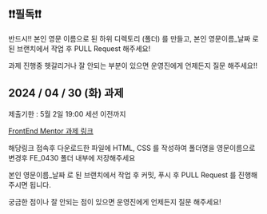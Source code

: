 ## ❗️❗️필독❗️❗️

반드시!! 본인 영문 이름으로 된 하위 디렉토리 (폴더) 를 만들고,
본인 영문이름\_날짜 로 된 브랜치에서 작업 후
PULL Request 해주세요!

과제 진행중 헷갈리거나 잘 안되는 부분이 있으면
운영진에게 언제든지 질문 해주세요!!

## 2024 / 04 / 30 (화) 과제

제출기한 : 5월 2일 19:00 세션 이전까지

[FrontEnd Mentor 과제 링크](https://www.frontendmentor.io/challenges/results-summary-component-CE_K6s0maV)

해당링크 접속후 다운로드한 파일에 HTML, CSS 를 작성하여
폴더명을 영문이름으로 변경후 FE_0430 폴더 내부에 저장해주세요

본인 영문이름\_날짜 로 된 브랜치에서 작업 후 커밋, 푸시 후
PULL Request 를 진행해 주시면 됩니다.

궁금한 점이나 잘 안되는 점이 있으면 운영진에게 언제든지 질문 해주세요!
